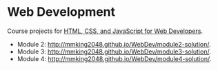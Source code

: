 # Web Development

Course projects for [HTML, CSS, and JavaScript for Web Developers](https://www.coursera.org/learn/html-css-javascript-for-web-developers/).

- Module 2: http://mmking2048.github.io/WebDev/module2-solution/.
- Module 3: http://mmking2048.github.io/WebDev/module3-solution/.
- Module 4: http://mmking2048.github.io/WebDev/module4-solution/.
